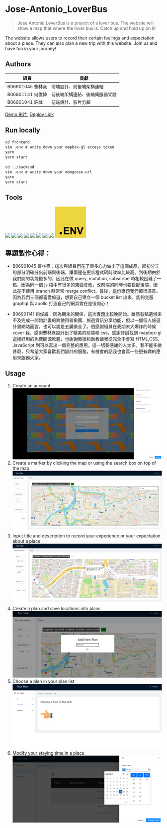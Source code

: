 # Jose-Antonio_LoverBus
> Jose Antonio LoverBus is a project of a lover bus.
> The website will show a map that where the lover bus is.
> Catch up and hold up on it!

The website allows users to record their certain feelings and expectation about a place. They can also plan a new trip with this website.  Join us and have fun in your journey!

## Authors
| 組員             | 貢獻                           |
| ---------------- | ------------------------------ |
| B06901045 曹林熹 | 前端設計、前後端架構連結       |
| B06901141 何俊緯 | 前後端架構連結、後端伺服器架設 |
| B06901041 許誠   | 前端設計、影片剪輯             |

[Demo 影片](https://www.youtube.com/watch?v=nlLpOqNpUfY), [Deploy Link](https://jose-antonio-lover-bus.herokuapp.com)

## Run locally
```
cd frontend
vim .env # write down your mapbox-gl access token
yarn
yarn start

cd ../backend
vim .env # write down your mongoose-url
yarn
yarn start
```

## Tools

<p float=left>
<img src=https://miro.medium.com/max/3840/1*yjH3SiDaVWtpBX0g_2q68g.png height=100/>
<img src=https://miro.medium.com/max/3332/0*ok6yuDnTx4o2PSFx.png height=100/>
<img src=https://venturebeat.com/wp-content/uploads/2019/06/4f44eef2-5673-43e5-808c-0e215a3855c9.png?fit=1800%2C1120&strip=all height=100/>
<img src=https://i.morioh.com/2019/11/15/75b79b504861.jpg height=100/>
<img src=https://uploads-ssl.webflow.com/5d3a7aed4e11720246d46f49/5da911dbd21c06c44f5791b6_Nodejs-blog-feature-img.jpg height=100 />
<img src=https://camo.githubusercontent.com/5b59a6251ff0be54e1ff1c0b2eee6adb2d96d97f642722676db307d59511673a/68747470733a2f2f696d6775722e636f6d2f5376366a3042362e706e67 / height=100>
<img src=https://upload.wikimedia.org/wikipedia/commons/thumb/0/00/Mongodb.png/1200px-Mongodb.png height=100/>
<img src=https://miro.medium.com/max/648/1*3F5eonRQqcP35KglajAa8Q.png height=100>
<img src=https://raw.githubusercontent.com/motdotla/dotenv/master/dotenv.png height=100>
</p>

## 專題製作心得：
* B06901045 曹林熹：這次與組員們花了很多心力做出了這個成品，起初分工的部分明確分出前端與後端，讓兩邊在更新程式碼時效率比較高。到後期由於我們開的功能蠻多的，因此在做 query, mutation, subscribe 時相較困難了一點，因為同一個 js 檔中有很多的東西會改，改前端的同時也要搭配後端，因此在不使用 branch 時常常 merge conflict。最後，這份專題我們都很滿意，因為我們三個都喜愛旅遊，想要自己建立一個 bucket list 出來，能夠克服 graphql 與 apollo 打造自己的網頁實在是很開心！

* B06901141 何俊緯：因為期末的關係，這次專題比較晚開始。雖然有點遺憾來不及完成一開始計畫的跨使用者揪團、旅遊資訊分享功能，但以一個個人旅遊計畫網站而言，也可以說是五臟俱全了。很感謝組員在我期末大爆炸的時候 cover 我，感謝曹林熹設計出了精美的前端和 css，感謝許誠找到 mapbox-gl 這樣好用的免費開源軟體，也謝謝教授和助教讓我從完全不會寫 HTML,CSS,  JavaScript 到可以寫出一個完整的應用。這一切要感謝的人太多，我不能多做甚麼，只希望大家喜歡我們設計的服務，有機會的話我也會寫一些更有趣的應用來服務大家。

## Usage
1. Create an account
   ![](img/01.png)
2. Create a marker by clicking the map or using the search box on top of the map
   ![](img/02.png)
3. Input title and description to record your experience or your expectation about a place
   ![](img/03.png)
4. Create a plan and save locations into plans
   ![](img/04.png)
5. Choose a plan in your plan list
   ![](img/05.png)
6. Modify your staying time in a place
   ![](img/06.png)